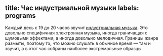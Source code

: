 title: Час индустриальной музыки
labels: programs
---
Каждый десь с 19 до 20 часов звучит [индустриальная музыка][1].  Это довольно
специфичная электронная музыка, иногда граничащая с шумовыми эффектами, а иногда
довольно мелодичная.  Границы жанра размыты, поэтому то, что можно слушать в
обычное время — там и звучит, а в этот час собраны наиболее экстремальные
образцы.

[1]: https://secure.wikimedia.org/wikipedia/ru/wiki/Индастриал
